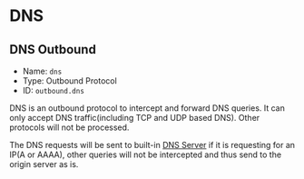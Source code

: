 # DNS

## DNS Outbound
* Name: `dns`
* Type: Outbound Protocol
* ID: `outbound.dns`

DNS is an outbound protocol to intercept and forward DNS queries.
It can only accept DNS traffic(including TCP and UDP based DNS).
Other protocols will not be processed.

The DNS requests will be sent to built-in [DNS Server](../dns.md) if it is requesting for an IP(A or AAAA),
other queries will not be intercepted and thus send to the origin server as is.